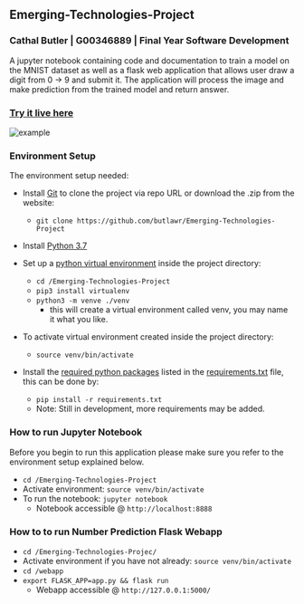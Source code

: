 ## Emerging-Technologies-Project
### Cathal Butler | G00346889 | Final Year Software Development
A jupyter notebook containing code and documentation to train a model on the MNIST dataset as well as a flask web 
application that allows user draw a digit from 0 -> 9 and submit it. The application will process the image and make 
prediction from the trained model and return answer.

### [Try it live here](http://34.243.25.139:8080/) 

![example](https://github.com/butlawr/Emerging-Technologies-Project/blob/master/assets/example.gif)

### Environment Setup
The environment setup needed:
 
 * Install [Git](https://git-scm.com/downloads) to clone the project via repo URL or download the .zip from the website:
    * `git clone https://github.com/butlawr/Emerging-Technologies-Project`
 * Install [Python 3.7 ](https://www.python.org/downloads/)
 * Set up a [python virtual environment](https://docs.python.org/3/tutorial/venv.html#creating-virtual-environments) inside the project directory:
    * `cd /Emerging-Technologies-Project`
    * `pip3 install virtualenv`
    * `python3 -m venve ./venv`
        * this will create a virtual environment called venv, you may name it what you like.
 * To activate virtual environment created inside the project directory:
    * `source venv/bin/activate`
    
 * Install the [required python packages](https://docs.python.org/3/tutorial/venv.html#managing-packages-with-pip) listed in the [requirements.txt](https://github.com/butlawr/Emerging-Technologies-Project/blob/master/requirements.txt) file, this can be done by:
    * `pip install -r requirements.txt`
    * Note: Still in development, more requirements may be added.
   
### How to run Jupyter Notebook
Before you begin to run this application please make sure you refer to the environment setup explained below. 

* `cd /Emerging-Technologies-Project`
* Activate environment: `source venv/bin/activate`
* To run the notebook: `jupyter notebook`
    - Notebook accessible @ `http://localhost:8888`

### How to to run Number Prediction Flask Webapp

* `cd /Emerging-Technologies-Projec/`
* Activate environment if you have not already: `source venv/bin/activate`
* `cd /webapp`
* `export FLASK_APP=app.py && flask run`
    - Webapp accessible @ `http://127.0.0.1:5000/`
